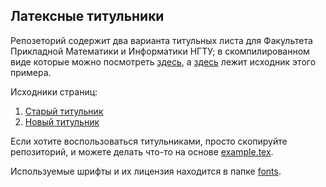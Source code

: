 ## Латексные титульники

Репозеторий содержит два варианта титульных листа для Факультета Прикладной Математики и Информатики НГТУ; в скомпилированном виде которые можно посмотреть [здесь](example.pdf), а [здесь](example.tex) лежит исходник этого примера.

Исходники страниц:
1. [Старый титульник](titlepage/title_old.tex)
2. [Новый титульник](titlepage/title_new.tex)

Если хотите воспользоваться титульниками, просто скопируйте репозиторий, и можете делать что-то на основе [example.tex](example.tex).

Используемые шрифты и их лицензия находится в папке [fonts](fonts/).